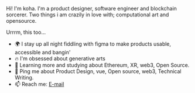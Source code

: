<!-- ## Hello traveller! I'm Koha -->
Hi! I'm koha. I'm a product designer, software engineer and blockchain sorcerer. Two things i am crazily in love with; computational art and opensource.

Urrrm, this too...
- 🌍 I stay up all night fiddling with figma to make products usable, accessible and bangin'
- :fire: I'm obsessed about generative arts
- 🌱 Learning more and studying about Ethereum, XR, web3, Open Source.
- 💬 Ping me about Product Design, vue, Open source, web3, Technical Writing.
- 📫 Reach me: [E-mail](mailto:omobolathejoshua@gmail.com)
